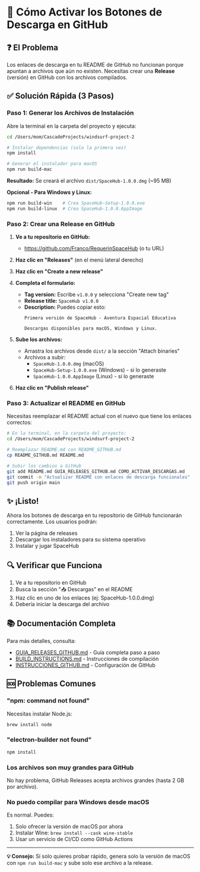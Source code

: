 # 🚀 Cómo Activar los Botones de Descarga en GitHub

## ❓ El Problema

Los enlaces de descarga en tu README de GitHub no funcionan porque apuntan a archivos que aún no existen. Necesitas crear una **Release** (versión) en GitHub con los archivos compilados.

## ✅ Solución Rápida (3 Pasos)

### Paso 1: Generar los Archivos de Instalación

Abre la terminal en la carpeta del proyecto y ejecuta:

```bash
cd /Users/mom/CascadeProjects/windsurf-project-2

# Instalar dependencias (solo la primera vez)
npm install

# Generar el instalador para macOS
npm run build-mac
```

**Resultado:** Se creará el archivo `dist/SpaceHub-1.0.0.dmg` (~95 MB)

**Opcional - Para Windows y Linux:**
```bash
npm run build-win    # Crea SpaceHub-Setup-1.0.0.exe
npm run build-linux  # Crea SpaceHub-1.0.0.AppImage
```

### Paso 2: Crear una Release en GitHub

1. **Ve a tu repositorio en GitHub:**
   - https://github.com/Franco/RequerinSpaceHub (o tu URL)

2. **Haz clic en "Releases"** (en el menú lateral derecho)

3. **Haz clic en "Create a new release"**

4. **Completa el formulario:**
   - **Tag version:** Escribe `v1.0.0` y selecciona "Create new tag"
   - **Release title:** `SpaceHub v1.0.0`
   - **Description:** Puedes copiar esto:
     ```
     Primera versión de SpaceHub - Aventura Espacial Educativa
     
     Descargas disponibles para macOS, Windows y Linux.
     ```

5. **Sube los archivos:**
   - Arrastra los archivos desde `dist/` a la sección "Attach binaries"
   - Archivos a subir:
     - `SpaceHub-1.0.0.dmg` (macOS)
     - `SpaceHub-Setup-1.0.0.exe` (Windows) - si lo generaste
     - `SpaceHub-1.0.0.AppImage` (Linux) - si lo generaste

6. **Haz clic en "Publish release"**

### Paso 3: Actualizar el README en GitHub

Necesitas reemplazar el README actual con el nuevo que tiene los enlaces correctos:

```bash
# En la terminal, en la carpeta del proyecto:
cd /Users/mom/CascadeProjects/windsurf-project-2

# Reemplazar README.md con README_GITHUB.md
cp README_GITHUB.md README.md

# Subir los cambios a GitHub
git add README.md GUIA_RELEASES_GITHUB.md COMO_ACTIVAR_DESCARGAS.md
git commit -m "Actualizar README con enlaces de descarga funcionales"
git push origin main
```

## ✨ ¡Listo!

Ahora los botones de descarga en tu repositorio de GitHub funcionarán correctamente. Los usuarios podrán:

1. Ver la página de releases
2. Descargar los instaladores para su sistema operativo
3. Instalar y jugar SpaceHub

## 🔍 Verificar que Funciona

1. Ve a tu repositorio en GitHub
2. Busca la sección "📥 Descargas" en el README
3. Haz clic en uno de los enlaces (ej: SpaceHub-1.0.0.dmg)
4. Debería iniciar la descarga del archivo

## 📚 Documentación Completa

Para más detalles, consulta:
- [GUIA_RELEASES_GITHUB.md](GUIA_RELEASES_GITHUB.md) - Guía completa paso a paso
- [BUILD_INSTRUCTIONS.md](BUILD_INSTRUCTIONS.md) - Instrucciones de compilación
- [INSTRUCCIONES_GITHUB.md](INSTRUCCIONES_GITHUB.md) - Configuración de GitHub

## 🆘 Problemas Comunes

### "npm: command not found"
Necesitas instalar Node.js:
```bash
brew install node
```

### "electron-builder not found"
```bash
npm install
```

### Los archivos son muy grandes para GitHub
No hay problema, GitHub Releases acepta archivos grandes (hasta 2 GB por archivo).

### No puedo compilar para Windows desde macOS
Es normal. Puedes:
1. Solo ofrecer la versión de macOS por ahora
2. Instalar Wine: `brew install --cask wine-stable`
3. Usar un servicio de CI/CD como GitHub Actions

---

**💡 Consejo:** Si solo quieres probar rápido, genera solo la versión de macOS con `npm run build-mac` y sube solo ese archivo a la release.
